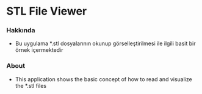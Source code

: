 # STL File Viewer

### Hakkında

- Bu uygulama *.stl dosyalarının okunup görselleştirilmesi ile ilgili basit bir örnek içermektedir

### About

- This application shows the basic concept of how to read and visualize the *.stl files


